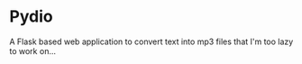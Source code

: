 # Pydio
A Flask based web application to convert text into mp3 files that I'm too lazy to work on...
